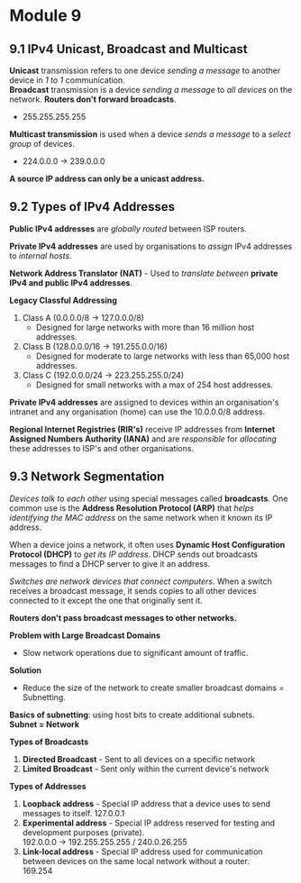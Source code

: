 # Module 9  
## 9.1 IPv4 Unicast, Broadcast and Multicast  

**Unicast** transmission refers to one device *sending a message* to another device in *1 to 1* communication.  
**Broadcast** transmission is a device *sending a message* to *all devices* on the network. **Routers don't forward broadcasts**.  
- 255.255.255.255

**Multicast transmission** is used when a device *sends a message* to a *select group* of devices.  
- 224.0.0.0 -> 239.0.0.0  

**A source IP address can only be a unicast address.**  

## 9.2 Types of IPv4 Addresses  

**Public IPv4 addresses** are *globally routed* between ISP routers.  

**Private IPv4 addresses** are used by organisations to *assign* IPv4 addresses to *internal hosts*.  

**Network Address Translator (NAT)** - Used to *translate between* **private IPv4 and public IPv4 addresses**.  

**Legacy Classful Addressing**  
1. Class A (0.0.0.0/8 -> 127.0.0.0/8)
   - Designed for large networks with more than 16 million host addresses.
2. Class B (128.0.0.0/16 -> 191.255.0.0/16)
   - Designed for moderate to large networks with less than 65,000 host addresses.
3. Class C (192.0.0.0/24 -> 223.255.255.0/24)
   - Designed for small networks with a max of 254 host addresses.

**Private IPv4 addresses** are assigned to devices within an organisation's intranet and any organisation (home) can use the 10.0.0.0/8 address.  

**Regional Internet Registries (RIR's)** receive IP addresses from **Internet Assigned Numbers Authority (IANA)** and are *responsible* for *allocating* these addresses to ISP's and other organisations.  

## 9.3 Network Segmentation  
*Devices talk to each other* using special messages called **broadcasts**. One common use is the **Address Resolution Protocol (ARP)** that *helps identifying the MAC address* on the same network when it known its IP address.  

When a device joins a network, it often uses **Dynamic Host Configuration Protocol (DHCP)** to *get its IP address*. DHCP sends out broadcasts messages to find a DHCP server to give it an address.  

*Switches are network devices that connect computers*. When a switch receives a broadcast message, it sends copies to all other devices connected to it except the one that originally sent it.  

**Routers don't pass broadcast messages to other networks.**  

**Problem with Large Broadcast Domains**  
- Slow network operations due to significant amount of traffic.  

**Solution**  
- Reduce the size of the network to create smaller broadcast domains = Subnetting.

**Basics of subnetting**: using host bits to create additional subnets.  
**Subnet = Network**  

**Types of Broadcasts**  
1. **Directed Broadcast** - Sent to all devices on a specific network  
2. **Limited Broadcast** - Sent only within the current device's network  

**Types of Addresses**  
1. **Loopback address** - Special IP address that a device uses to send messages to itself.
   127.0.0.1
2. **Experimental address** - Special IP address reserved for testing and development purposes (private).  
   192.0.0.0 -> 192.255.255.255 / 240.0.26.255  
3. **Link-local address** - Special IP address used for communication between devices on the same local network without a router.  
   169.254

